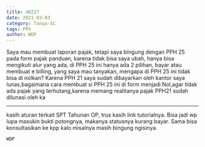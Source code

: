 ```yaml
---
title: 46227
date: 2021-03-03
category: Tanya-SC
tags: PPh
author: WDP
---
```


Saya mau membuat laporan pajak, tetapi saya bingung dengan PPH 25 pada form pajak panduan, karena tidak bisa saya ubah, hanya bisa mengikuti alur yang ada, di PPH 25 ini hanya ada 2 pilihan, bayar atau membuat e billing, yang saya mau tanyakan, mengapa di PPH 25 ini tidak bisa di nolkan? Karena PPH 21 saya sudah dibayarkan oleh kantor saya lunas,bagaimana cara membuat si PPH 25 ini di form menjadi Nol,agar tidak ada pajak yang terhutang,karena memang realitanya pajak PPH21 sudah dilunasi oleh ka

---

kasih aturan terkait SPT Tahunan OP, trus kasih link tutorialnya. Bisa jadi wp lupa masukin bukti potongnya, makanya statusnya kurang bayar. Sama bisa konsultasikan ke kpp kalo misalnya masih bingung ngisinya.

`WDP`
